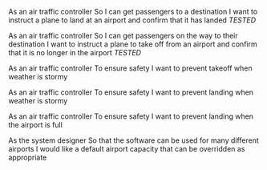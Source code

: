 As an air traffic controller
So I can get passengers to a destination
I want to instruct a plane to land at an airport and confirm that it has landed
*TESTED*

As an air traffic controller
So I can get passengers on the way to their destination
I want to instruct a plane to take off from an airport and confirm that it is no longer in the airport
*TESTED*

As an air traffic controller
To ensure safety
I want to prevent takeoff when weather is stormy


As an air traffic controller
To ensure safety
I want to prevent landing when weather is stormy

As an air traffic controller
To ensure safety
I want to prevent landing when the airport is full

As the system designer
So that the software can be used for many different airports
I would like a default airport capacity that can be overridden as appropriate
